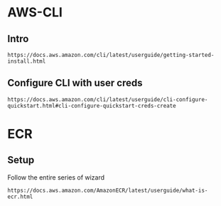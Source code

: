 # AWS-CLI

## Intro
```
https://docs.aws.amazon.com/cli/latest/userguide/getting-started-install.html
```

## Configure CLI with user creds 
```
https://docs.aws.amazon.com/cli/latest/userguide/cli-configure-quickstart.html#cli-configure-quickstart-creds-create
```

# ECR

## Setup 
Follow the entire series of wizard
```
https://docs.aws.amazon.com/AmazonECR/latest/userguide/what-is-ecr.html
```




